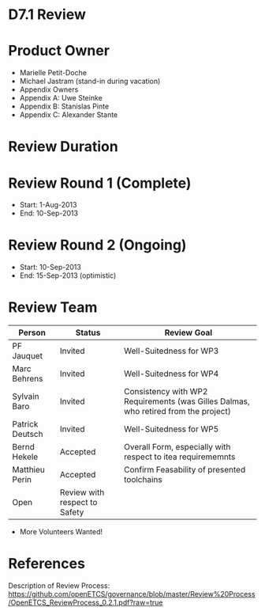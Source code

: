 D7.1 Review
====

Product Owner
===
* Marielle Petit-Doche
* Michael Jastram (stand-in during vacation)
* Appendix Owners
 * Appendix A: Uwe Steinke
 * Appendix B: Stanislas Pinte
 * Appendix C: Alexander Stante

Review Duration
===

Review Round 1 (Complete)
====
* Start: 1-Aug-2013
* End: 10-Sep-2013

Review Round 2 (Ongoing)
====
* Start: 10-Sep-2013
* End: 15-Sep-2013 (optimistic)

Review Team
===

Person | Status | Review Goal
------ | ------ | -----------
PF Jauquet | Invited | Well-Suitedness for WP3
Marc Behrens | Invited | Well-Suitedness for WP4
Sylvain Baro | Invited | Consistency with WP2 Requirements (was Gilles Dalmas, who retired from the project)
Patrick Deutsch | Invited | Well-Suitedness for WP5
Bernd Hekele  | Accepted | Overall Form, especially with respect to itea requirememnts
Matthieu Perin | Accepted | Confirm Feasability of presented toolchains
 | Open | Review with respect to Safety
* More Volunteers Wanted!

References
==

Description of Review Process: https://github.com/openETCS/governance/blob/master/Review%20Process/OpenETCS_ReviewProcess_0.2.1.pdf?raw=true
